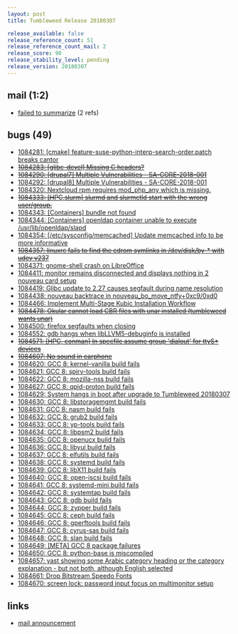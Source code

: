 ```yaml
---
layout: post
title: Tumbleweed Release 20180307

release_available: false
release_reference_count: 51
release_reference_count_mail: 2
release_score: 90
release_stability_level: pending
release_version: 20180307
---
```


## mail (1:2)

- [failed to summarize](https://lists.opensuse.org/opensuse-factory/2018-03/msg00155.html) (2 refs)

## bugs (49)

<!--more-->

- [1084281: [cmake] feature-suse-python-interp-search-order.patch breaks cantor](https://bugzilla.opensuse.org/show_bug.cgi?id=1084281)
- ~~[1084283: [glibc-devel] Missing C headers?](https://bugzilla.opensuse.org/show_bug.cgi?id=1084283)~~
- ~~[1084290: [drupal7] Multiple Vulnerabilities - SA-CORE-2018-001](https://bugzilla.opensuse.org/show_bug.cgi?id=1084290)~~
- [1084292: [drupal8] Multiple Vulnerabilities - SA-CORE-2018-001](https://bugzilla.opensuse.org/show_bug.cgi?id=1084292)
- [1084320: Nextcloud rpm requires mod_php_any which is missing.](https://bugzilla.opensuse.org/show_bug.cgi?id=1084320)
- ~~[1084333: [HPC,slurm] slurmd and slurmctld start with the wrong user/group.](https://bugzilla.opensuse.org/show_bug.cgi?id=1084333)~~
- [1084343: [Containers] bundle not found](https://bugzilla.opensuse.org/show_bug.cgi?id=1084343)
- [1084344: [Containers] openldap container unable to execute /usr/lib/openldap/slapd](https://bugzilla.opensuse.org/show_bug.cgi?id=1084344)
- [1084354: [/etc/sysconfig/memcached] Update memcached info to be more informative](https://bugzilla.opensuse.org/show_bug.cgi?id=1084354)
- ~~[1084357: linuxrc fails to find the cdrom symlinks in /dev/disk/by-* with udev v237](https://bugzilla.opensuse.org/show_bug.cgi?id=1084357)~~
- [1084371: gnome-shell crash on LibreOffice](https://bugzilla.opensuse.org/show_bug.cgi?id=1084371)
- [1084411: monitor remains disconnected and displays nothing in 2 nouveau card setup](https://bugzilla.opensuse.org/show_bug.cgi?id=1084411)
- [1084419: Glibc update to 2.27 causes segfault during name resolution](https://bugzilla.opensuse.org/show_bug.cgi?id=1084419)
- [1084438: nouveau backtrace in nouveau_bo_move_ntfy+0xc9/0xd0](https://bugzilla.opensuse.org/show_bug.cgi?id=1084438)
- [1084466: Implement Multi-Stage Kubic Installation Workflow](https://bugzilla.opensuse.org/show_bug.cgi?id=1084466)
- ~~[1084478: Okular cannot load CBR files with unar installed (tumbleweed wants unar)](https://bugzilla.opensuse.org/show_bug.cgi?id=1084478)~~
- [1084500: firefox segfaults when closing](https://bugzilla.opensuse.org/show_bug.cgi?id=1084500)
- [1084552: gdb hangs when libLLVM5-debuginfo is installed](https://bugzilla.opensuse.org/show_bug.cgi?id=1084552)
- ~~[1084571: [HPC, conman] In specfile assume group 'dialout' for ttyS* devices](https://bugzilla.opensuse.org/show_bug.cgi?id=1084571)~~
- ~~[1084607: No sound in earphone](https://bugzilla.opensuse.org/show_bug.cgi?id=1084607)~~
- [1084620: GCC 8: kernel-vanilla build fails](https://bugzilla.opensuse.org/show_bug.cgi?id=1084620)
- [1084621: GCC 8: spirv-tools build fails](https://bugzilla.opensuse.org/show_bug.cgi?id=1084621)
- [1084622: GCC 8: mozilla-nss build fails](https://bugzilla.opensuse.org/show_bug.cgi?id=1084622)
- [1084627: GCC 8: qpid-proton build fails](https://bugzilla.opensuse.org/show_bug.cgi?id=1084627)
- [1084629: System hangs in boot after upgrade to Tumbleweed 20180307](https://bugzilla.opensuse.org/show_bug.cgi?id=1084629)
- [1084630: GCC 8: libstoragemgmt build fails](https://bugzilla.opensuse.org/show_bug.cgi?id=1084630)
- [1084631: GCC 8: nasm build fails](https://bugzilla.opensuse.org/show_bug.cgi?id=1084631)
- [1084632: GCC 8: grub2 build fails](https://bugzilla.opensuse.org/show_bug.cgi?id=1084632)
- [1084633: GCC 8: yp-tools build fails](https://bugzilla.opensuse.org/show_bug.cgi?id=1084633)
- [1084634: GCC 8: libpsm2 build fails](https://bugzilla.opensuse.org/show_bug.cgi?id=1084634)
- [1084635: GCC 8: openucx build fails](https://bugzilla.opensuse.org/show_bug.cgi?id=1084635)
- [1084636: GCC 8: libyui build fails](https://bugzilla.opensuse.org/show_bug.cgi?id=1084636)
- [1084637: GCC 8: elfutils build fails](https://bugzilla.opensuse.org/show_bug.cgi?id=1084637)
- [1084638: GCC 8: systemd build fails](https://bugzilla.opensuse.org/show_bug.cgi?id=1084638)
- [1084639: GCC 8: libX11 build fails](https://bugzilla.opensuse.org/show_bug.cgi?id=1084639)
- [1084640: GCC 8: open-iscsi build fails](https://bugzilla.opensuse.org/show_bug.cgi?id=1084640)
- [1084641: GCC 8: systemd-mini build fails](https://bugzilla.opensuse.org/show_bug.cgi?id=1084641)
- [1084642: GCC 8: systemtap build fails](https://bugzilla.opensuse.org/show_bug.cgi?id=1084642)
- [1084643: GCC 8: gdb build fails](https://bugzilla.opensuse.org/show_bug.cgi?id=1084643)
- [1084644: GCC 8: zypper build fails](https://bugzilla.opensuse.org/show_bug.cgi?id=1084644)
- [1084645: GCC 8: ceph build fails](https://bugzilla.opensuse.org/show_bug.cgi?id=1084645)
- [1084646: GCC 8: gperftools build fails](https://bugzilla.opensuse.org/show_bug.cgi?id=1084646)
- [1084647: GCC 8: cyrus-sas build fails](https://bugzilla.opensuse.org/show_bug.cgi?id=1084647)
- [1084648: GCC 8: slan build fails](https://bugzilla.opensuse.org/show_bug.cgi?id=1084648)
- [1084649: [META] GCC 8 package failures](https://bugzilla.opensuse.org/show_bug.cgi?id=1084649)
- [1084650: GCC 8: python-base is miscompiled](https://bugzilla.opensuse.org/show_bug.cgi?id=1084650)
- [1084657: yast showing some Arabic category heading or the category explanation - but not both, although English selected](https://bugzilla.opensuse.org/show_bug.cgi?id=1084657)
- [1084661: Drop Bitstream Speedo Fonts](https://bugzilla.opensuse.org/show_bug.cgi?id=1084661)
- [1084670: screen lock: password input focus on multimonitor setup](https://bugzilla.opensuse.org/show_bug.cgi?id=1084670)



## links

- [mail announcement](https://lists.opensuse.org/opensuse-factory/2018-03/msg00145.html)
